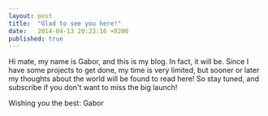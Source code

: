 ```yaml
---
layout: post
title:  "Glad to see you here!"
date:   2014-04-13 20:23:16 +0200
published: true
---
```

Hi mate, my name is Gabor, and this is my blog. In fact, it will be. Since I have some projects to get done, my time is very limited, but sooner or later my thoughts about the world will be found to read here! So stay tuned, and subscribe if you don't want to miss the big launch!

Wishing you the best:
Gabor